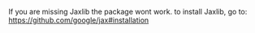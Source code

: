 If you are missing Jaxlib the package wont work.
    to install Jaxlib, go to: https://github.com/google/jax#installation